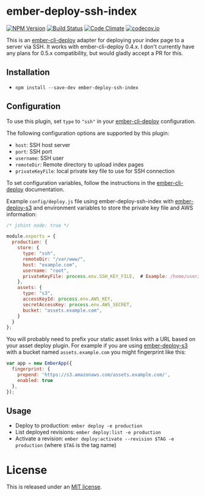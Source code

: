 # ember-deploy-ssh-index

[![NPM Version](https://img.shields.io/npm/v/ember-deploy-ssh-index.svg)](https://www.npmjs.com/package/ember-deploy-ssh-index) [![Build Status](https://img.shields.io/travis/treyhunner/ember-deploy-ssh-index/master.svg)](http://travis-ci.org/treyhunner/ember-deploy-ssh-index) [![Code Climate](https://img.shields.io/codeclimate/github/treyhunner/ember-deploy-ssh-index.svg)](https://codeclimate.com/github/treyhunner/ember-deploy-ssh-index) [![codecov.io](https://img.shields.io/codecov/c/github/treyhunner/ember-deploy-ssh-index/master.svg)](http://codecov.io/github/treyhunner/ember-deploy-ssh-index?branch=master)


This is an [ember-cli-deploy][] adapter for deploying your index page to a server via SSH. It works with ember-cli-deploy 0.4.x. I don't currently have any plans for 0.5.x compatibility, but would gladly accept a PR for this.

## Installation

* `npm install --save-dev ember-deploy-ssh-index`

## Configuration

To use this plugin, set `type` to `"ssh"` in your [ember-cli-deploy][] configuration.

The following configuration options are supported by this plugin:

- `host`: SSH host server
- `port`: SSH port
- `username`: SSH user
- `remoteDir`: Remote directory to upload index pages
- `privateKeyFile`: local private key file to use for SSH connection

To set configuration variables, follow the instructions in the [ember-cli-deploy][] documentation.

Example `config/deploy.js` file using ember-deploy-ssh-index with [ember-deploy-s3][] and environment variables to store the private key file and AWS information:

```javascript
/* jshint node: true */

module.exports = {
  production: {
    store: {
      type: "ssh",
      remoteDir: "/var/www/",
      host: "example.com",
      username: "root",
      privateKeyFile: process.env.SSH_KEY_FILE,  # Example: /home/user/.ssh/id_rsa
    },
    assets: {
      type: "s3",
      accessKeyId: process.env.AWS_KEY,
      secretAccessKey: process.env.AWS_SECRET,
      bucket: "assets.example.com",
    }
  }
};
```

You will probably need to prefix your static asset links with a URL based on your asset deploy plugin.  For example if you are using [ember-deploy-s3][] with a bucket named `assets.example.com` you might fingerprint like this:

```javascript
var app = new EmberApp({
  fingerprint: {
    prepend: 'https://s3.amazonaws.com/assets.example.com/',
    enabled: true
  },
});
```


## Usage

* Deploy to production: `ember deploy -e production`
* List deployed revisions: `ember deploy:list -e production`
* Activate a revision: `ember deploy:activate --revision $TAG -e production` (where `$TAG` is the tag name)


# License

This is released under an [MIT license][].


[ember-cli-deploy]: https://github.com/ember-cli/ember-cli-deploy
[ember-deploy-s3]: https://github.com/LevelbossMike/ember-deploy-s3
[mit license]: http://th.mit-license.org/
